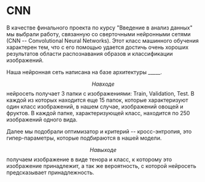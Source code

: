 # CNN

В качестве финального проекта по курсу "Введение в анализ данных" мы выбрали работу, связанную со сверточными нейронными сетями (СNN -- Convolutional Neural Networks). Этот класс машинного обучения характерен тем, что с его помощью удается достичь очень хороших результатов области распознавания образов и классификации изображений.

Наша нейронная сеть написана на базе архитектуры _____. 

$$На входе$$ нейросеть получает 3 папки с изображениями: Train, Validation, Test. В каждой из которых находится еще 15 папок, которые характеризуют один класс изображений, в нашем случае, изображений овощей и фруктов. В каждой папке, характеризующей класс, находится по 250 изображений одного вида.

Далее мы подобрали оптимизатор и критерий -- кросс-энтропия, это гипер-параметры, которые подбираются в нашей модели.

$$На выходе$$ получаем изображение в виде тенора и класс, к которому это изображение принадлежит, а так же вероятность, с которой нейросеть предсказывает принадлежность.
